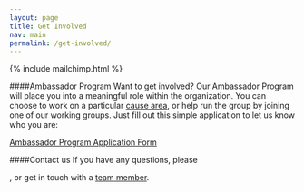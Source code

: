 ```yaml
---
layout: page
title: Get Involved
nav: main
permalink: /get-involved/
---
```

{% include mailchimp.html %}

####Ambassador Program
Want to get involved? Our Ambassador Program will place you into a meaningful role within the organization. You can choose to work on a particular [cause area](/causes), or help run the group by joining one of our working groups. Just fill out this simple application to let us know who you are:

[Ambassador Program Application Form](https://docs.google.com/forms/d/15UEWYimQug2oeQvpEaHDrIezfRSbaamxnH-z1cIu2P8/viewform?usp=send_form) 

####Contact us
If you have any questions, please 
<script type="text/javascript">
document.write('<a href="mailto:' + '{{site.data.theme.email-user}}' + '@' + '{{site.data.theme.email-host}}' + '">reach out to us</a>')
</script>
, or get in touch with a [team member](/team).
